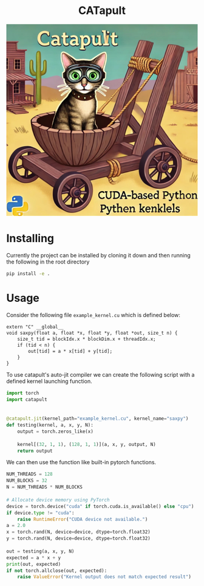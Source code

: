 <h1 align="center" style="fontsize:50em"><b>CATapult</b></h1>

![mascot](assets/mascot.jpg)


# Installing

Currently the project can be installed by cloning it down and then running the following in the root directory

```bash
pip install -e .
```


# Usage

Consider the following file `example_kernel.cu` which is defined below:

```cuda
extern "C" __global__
void saxpy(float a, float *x, float *y, float *out, size_t n) {
    size_t tid = blockIdx.x * blockDim.x + threadIdx.x;
    if (tid < n) {
        out[tid] = a * x[tid] + y[tid];
    }
}
```

To use catapult's auto-jit compiler we can create the following script with a defined kernel launching function.

```python
import torch
import catapult


@catapult.jit(kernel_path="example_kernel.cu", kernel_name="saxpy")
def testing(kernel, a, x, y, N):
    output = torch.zeros_like(x)

    kernel[(32, 1, 1), (128, 1, 1)](a, x, y, output, N)
    return output
```

We can then use the function like built-in pytorch functions.

```python
NUM_THREADS = 128
NUM_BLOCKS = 32
N = NUM_THREADS * NUM_BLOCKS

# Allocate device memory using PyTorch
device = torch.device("cuda" if torch.cuda.is_available() else "cpu")
if device.type != "cuda":
    raise RuntimeError("CUDA device not available.")
a = 2.0
x = torch.rand(N, device=device, dtype=torch.float32)
y = torch.rand(N, device=device, dtype=torch.float32)

out = testing(a, x, y, N)
expected = a * x + y
print(out, expected)
if not torch.allclose(out, expected):
    raise ValueError("Kernel output does not match expected result")
```
